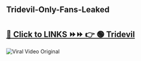 
 ## Tridevil-Only-Fans-Leaked

# <h2><a href="https://clipsfans.com/Tridevil&ref=git">🔗 Click to LINKS ⏩⏩ 👉 🟢 Tridevil </a></h2>

<a href="https://clipsfans.com/Tridevil&ref=git" rel="nofollow" data-target="animated-image.originalLink"><img src="https://i.ibb.co.com/xMMVF88/686577567.gif" alt="Viral Video Original" style="max-width: 100%; display: inline-block;" data-target="animated-image.originalImage"></a>
